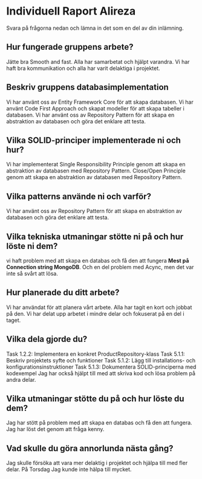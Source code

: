 ﻿# Individuell Raport **Alireza**

Svara på frågorna nedan och lämna in det som en del av din inlämning.

## Hur fungerade gruppens arbete?
Jätte bra Smooth and fast. Alla har samarbetat och hjälpt varandra. 
Vi har haft bra kommunikation och alla har varit delaktiga i projektet.

## Beskriv gruppens databasimplementation
Vi har använt oss av Entity Framework Core för att skapa databasen.
Vi har använt Code First Approach och skapat modeller för att skapa tabeller i databasen. 
Vi har använt oss av Repository Pattern för att skapa en abstraktion av databasen och göra det enklare att testa.

## Vilka SOLID-principer implementerade ni och hur?
Vi har implementerat Single Responsibility Principle genom att skapa en abstraktion av databasen med Repository Pattern.
Close/Open Principle genom att skapa en abstraktion av databasen med Repository Pattern.

## Vilka patterns använde ni och varför?
Vi har använt oss av Repository Pattern för att skapa en abstraktion av databasen och göra det enklare att testa.

## Vilka tekniska utmaningar stötte ni på och hur löste ni dem?
vi haft problem med att skapa en databas och få den att fungera **Mest på Connection string MongoDB**.
Och en del problem med Acync, men det var inte så svårt att lösa.

## Hur planerade du ditt arbete?
Vi har användat <Trello> för att planera vårt arbete. Alla har tagit en kort och jobbat på den.
Vi har delat upp arbetet i mindre delar och fokuserat på en del i taget.

## Vilka dela gjorde du?
Task 1.2.2: Implementera en konkret ProductRepository-klass
Task 5.1.1: Beskriv projektets syfte och funktioner
Task 5.1.2: Lägg till installations- och konfigurationsinstruktioner
Task 5.1.3: Dokumentera SOLID-principerna med kodexempel
Jag har också hjälpt till med att skriva kod och lösa problem på andra delar.

## Vilka utmaningar stötte du på och hur löste du dem?
Jag har stött på problem med att skapa en databas och få den att fungera.
Jag har löst det genom att fråga kenny.

## Vad skulle du göra annorlunda nästa gång?
Jag skulle försöka att vara mer delaktig i projektet och hjälpa till med fler delar.
På Torsdag Jag kunde inte hälpa till mycket.

